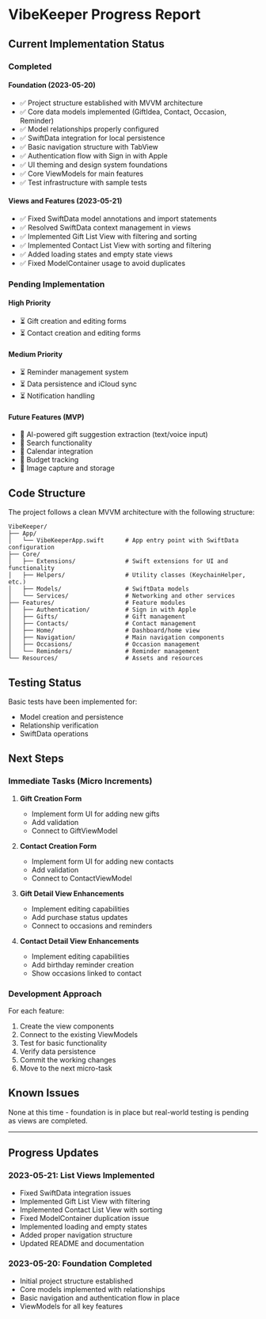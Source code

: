 # VibeKeeper Progress Report

## Current Implementation Status

### Completed

#### Foundation (2023-05-20)
- ✅ Project structure established with MVVM architecture
- ✅ Core data models implemented (GiftIdea, Contact, Occasion, Reminder)
- ✅ Model relationships properly configured
- ✅ SwiftData integration for local persistence
- ✅ Basic navigation structure with TabView
- ✅ Authentication flow with Sign in with Apple
- ✅ UI theming and design system foundations
- ✅ Core ViewModels for main features
- ✅ Test infrastructure with sample tests

#### Views and Features (2023-05-21)
- ✅ Fixed SwiftData model annotations and import statements
- ✅ Resolved SwiftData context management in views
- ✅ Implemented Gift List View with filtering and sorting
- ✅ Implemented Contact List View with sorting and filtering
- ✅ Added loading states and empty state views
- ✅ Fixed ModelContainer usage to avoid duplicates

### Pending Implementation

#### High Priority
- ⏳ Gift creation and editing forms
- ⏳ Contact creation and editing forms

#### Medium Priority
- ⏳ Reminder management system
- ⏳ Data persistence and iCloud sync
- ⏳ Notification handling

#### Future Features (MVP)
- 🔮 AI-powered gift suggestion extraction (text/voice input)
- 🔮 Search functionality
- 🔮 Calendar integration
- 🔮 Budget tracking
- 🔮 Image capture and storage

## Code Structure

The project follows a clean MVVM architecture with the following structure:

```
VibeKeeper/
├── App/
│   └── VibeKeeperApp.swift      # App entry point with SwiftData configuration
├── Core/
│   ├── Extensions/              # Swift extensions for UI and functionality
│   ├── Helpers/                 # Utility classes (KeychainHelper, etc.)
│   ├── Models/                  # SwiftData models
│   └── Services/                # Networking and other services
├── Features/                    # Feature modules
│   ├── Authentication/          # Sign in with Apple
│   ├── Gifts/                   # Gift management
│   ├── Contacts/                # Contact management
│   ├── Home/                    # Dashboard/home view
│   ├── Navigation/              # Main navigation components
│   ├── Occasions/               # Occasion management
│   └── Reminders/               # Reminder management
└── Resources/                   # Assets and resources
```

## Testing Status

Basic tests have been implemented for:
- Model creation and persistence
- Relationship verification
- SwiftData operations

## Next Steps

### Immediate Tasks (Micro Increments)

1. **Gift Creation Form**
   - Implement form UI for adding new gifts
   - Add validation
   - Connect to GiftViewModel

2. **Contact Creation Form**
   - Implement form UI for adding new contacts
   - Add validation
   - Connect to ContactViewModel

3. **Gift Detail View Enhancements**
   - Implement editing capabilities
   - Add purchase status updates
   - Connect to occasions and reminders

4. **Contact Detail View Enhancements**
   - Implement editing capabilities
   - Add birthday reminder creation
   - Show occasions linked to contact

### Development Approach

For each feature:
1. Create the view components
2. Connect to the existing ViewModels
3. Test for basic functionality
4. Verify data persistence
5. Commit the working changes
6. Move to the next micro-task

## Known Issues

None at this time - foundation is in place but real-world testing is pending as views are completed.

---

## Progress Updates

### 2023-05-21: List Views Implemented
- Fixed SwiftData integration issues
- Implemented Gift List View with filtering
- Implemented Contact List View with sorting
- Fixed ModelContainer duplication issue
- Implemented loading and empty states
- Added proper navigation structure
- Updated README and documentation

### 2023-05-20: Foundation Completed
- Initial project structure established
- Core models implemented with relationships
- Basic navigation and authentication flow in place
- ViewModels for all key features